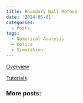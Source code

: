 ```yaml
---
title: Boundary Wall Method
date: '2024-05-01'
categories:
  - Posts
tags:
  - Numerical Analysis
  - Optics
  - Simulation
---
```


<!-- {{< video src=circle.mp4 width="600px" loop="true" autoplay="true" controls="false">}} -->




[Overview](./docs/overview)

[Tutorials](./docs/overview)



### More posts:
